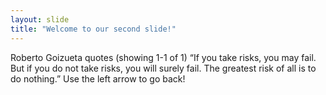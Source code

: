 ```yaml
---
layout: slide
title: "Welcome to our second slide!"
---
```

Roberto Goizueta quotes (showing 1-1 of 1) “If you take risks, you may fail. But if you do not take risks, you will surely fail. The greatest risk of all is to do nothing.”
Use the left arrow to go back!
